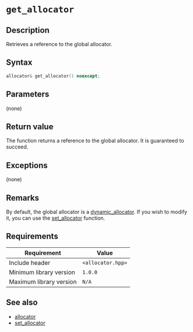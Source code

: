 # `get_allocator`

## Description

Retrieves a reference to the global allocator.

## Syntax

```cpp
allocator& get_allocator() noexcept;
```

## Parameters

(none)

## Return value

The function returns a reference to the global allocator. It is guaranteed to succeed.

## Exceptions

(none)

## Remarks

By default, the global allocator is a [dynamic_allocator](dynamic_allocator.md). If you wish to modify it, you can use the [set_allocator](set_allocator.md) function.

## Requirements

| Requirement             | Value             |
|-------------------------|-------------------|
| Include header          | `<allocator.hpp>` |
| Minimum library version | `1.0.0`           |
| Maximum library version | `N/A`             |

## See also

- [allocator](allocator.md)
- [set_allocator](set_allocator.md)